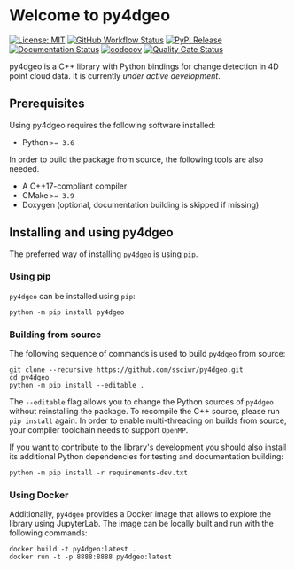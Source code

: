 # Welcome to py4dgeo

[![License: MIT](https://img.shields.io/badge/License-MIT-yellow.svg)](https://opensource.org/licenses/MIT)
[![GitHub Workflow Status](https://img.shields.io/github/workflow/status/ssciwr/py4dgeo/CI)](https://github.com/ssciwr/py4dgeo/actions?query=workflow%3ACI)
[![PyPI Release](https://img.shields.io/pypi/v/py4dgeo.svg)](https://pypi.org/project/py4dgeo)
[![Documentation Status](https://readthedocs.org/projects/py4dgeo/badge/)](https://py4dgeo.readthedocs.io/)
[![codecov](https://codecov.io/gh/ssciwr/py4dgeo/branch/main/graph/badge.svg)](https://codecov.io/gh/ssciwr/py4dgeo)
[![Quality Gate Status](https://sonarcloud.io/api/project_badges/measure?project=ssciwr_geolib4d&metric=alert_status)](https://sonarcloud.io/dashboard?id=ssciwr_geolib4d)

py4dgeo is a C++ library with Python bindings for change detection in 4D point cloud data.
It is currently *under active development*.

## Prerequisites

Using py4dgeo requires the following software installed:

* Python `>= 3.6`

In order to build the package from source, the following tools are also needed.

* A C++17-compliant compiler
* CMake `>= 3.9`
* Doxygen (optional, documentation building is skipped if missing)

## Installing and using py4dgeo

The preferred way of installing `py4dgeo` is using `pip`.
### Using pip

`py4dgeo` can be installed using `pip`:

```
python -m pip install py4dgeo
```

### Building from source

The following sequence of commands is used to build `py4dgeo` from source:

```
git clone --recursive https://github.com/ssciwr/py4dgeo.git
cd py4dgeo
python -m pip install --editable .
```

The `--editable` flag allows you to change the Python sources of `py4dgeo` without
reinstalling the package. To recompile the C++ source, please run `pip install` again.
In order to enable multi-threading on builds from source, your compiler toolchain
needs to support `OpenMP`.

If you want to contribute to the library's development you should also install
its additional Python dependencies for testing and documentation building:

```
python -m pip install -r requirements-dev.txt
```

### Using Docker

Additionally, `py4dgeo` provides a Docker image that allows to explore
the library using JupyterLab. The image can be locally built and run with
the following commands:

```
docker build -t py4dgeo:latest .
docker run -t -p 8888:8888 py4dgeo:latest
```
